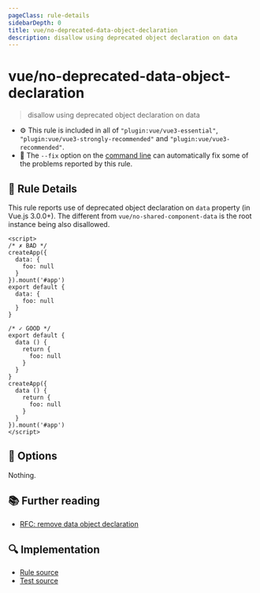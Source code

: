 ```yaml
---
pageClass: rule-details
sidebarDepth: 0
title: vue/no-deprecated-data-object-declaration
description: disallow using deprecated object declaration on data
---
```

# vue/no-deprecated-data-object-declaration
> disallow using deprecated object declaration on data

- :gear: This rule is included in all of `"plugin:vue/vue3-essential"`, `"plugin:vue/vue3-strongly-recommended"` and `"plugin:vue/vue3-recommended"`.
- :wrench: The `--fix` option on the [command line](https://eslint.org/docs/user-guide/command-line-interface#fixing-problems) can automatically fix some of the problems reported by this rule.

## :book: Rule Details

This rule reports use of deprecated object declaration on `data` property (in Vue.js 3.0.0+).
The different from `vue/no-shared-component-data` is the root instance being also disallowed.

<eslint-code-block fix :rules="{'vue/no-deprecated-data-object-declaration': ['error']}">

```vue
<script>
/* ✗ BAD */
createApp({
  data: {
    foo: null
  }
}).mount('#app')
export default {
  data: {
    foo: null
  }
}

/* ✓ GOOD */
export default {
  data () {
    return {
      foo: null
    }
  }
}
createApp({
  data () {
    return {
      foo: null
    }
  }
}).mount('#app')
</script>
```

</eslint-code-block>

## :wrench: Options

Nothing.

## :books: Further reading

- [RFC: remove data object declaration](https://github.com/vuejs/rfcs/blob/master/active-rfcs/0019-remove-data-object-declaration.md)

## :mag: Implementation

- [Rule source](https://github.com/vuejs/eslint-plugin-vue/blob/master/lib/rules/no-deprecated-data-object-declaration.js)
- [Test source](https://github.com/vuejs/eslint-plugin-vue/blob/master/tests/lib/rules/no-deprecated-data-object-declaration.js)
